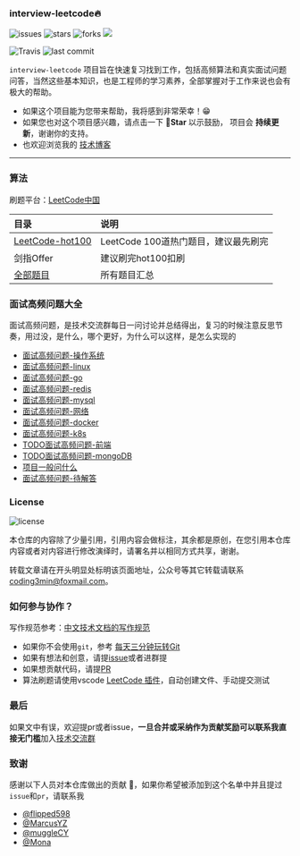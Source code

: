 ### interview-leetcode🔥

![issues](https://img.shields.io/github/issues/minibear2333/interview-leetcode.svg)
![stars](https://img.shields.io/github/stars/minibear2333/interview-leetcode.svg)
![forks](https://img.shields.io/github/forks/minibear2333/interview-leetcode.svg)
[![](https://img.shields.io/badge/ebook-%E5%9C%A8%E7%BA%BF%E9%98%85%E8%AF%BB-4ab8a1)](https://leetcode.coding3min.com/)

![Travis](https://img.shields.io/badge/language-Golang-orange.svg)
![last commit](https://img.shields.io/github/last-commit/minibear2333/interview-leetcode.svg)

<!-- 
[![Travis](https://img.shields.io/badge/language-C++-green.svg)]()
[![Travis](https://img.shields.io/badge/language-JavaScript-yellow.svg)]()
[![Travis](https://img.shields.io/badge/language-Python-red.svg)]()
[![Travis](https://img.shields.io/badge/language-Java-blue.svg)]() -->


`interview-leetcode` 项目旨在快速复习找到工作，包括高频算法和真实面试问题问答，当然这些基本知识，也是工程师的学习素养，全部掌握对于工作来说也会有极大的帮助。

* 如果这个项目能为您带来帮助，我将感到非常荣幸！😁 
* 如果您也对这个项目感兴趣，请点击一下  **🌟Star** 以示鼓励， 项目会 **持续更新**，谢谢你的支持。
* 也欢迎浏览我的 [技术博客](https://coding3min.com)
  
----

### 算法

刷题平台：[LeetCode中国](https://leetcode-cn.com/problemset/all/)

|目录 |说明|
|:-----|:-----|
|[LeetCode-hot100](./LeetCode/hot100/README.md)|LeetCode 100道热门题目，建议最先刷完|
|剑指Offer|建议刷完hot100扣刷|
|[全部题目](./LeetCode/all)|所有题目汇总|

### 面试高频问题大全

面试高频问题，是技术交流群每日一问讨论并总结得出，复习的时候注意反思节奏，用过没，是什么，哪个更好，为什么可以这样，是怎么实现的

* [面试高频问题-操作系统](interview/操作系统.md)
* [面试高频问题-linux](interview/linux.md)
* [面试高频问题-go](interview/go.md)
* [面试高频问题-redis](interview/redis.md)
* [面试高频问题-mysql](interview/mysql.md)
* [面试高频问题-网络](interview/网络.md)
* [面试高频问题-docker](interview/docker.md)
* [面试高频问题-k8s](interview/k8s.md)
* [TODO面试高频问题-前端](interview/前端.md)
* [TODO面试高频问题-mongoDB](interview/mongoDB.md)
* [项目一般问什么](项目问什么.md)
* [面试高频问题-待解答](interview/todo.md)

### License

![license](https://img.shields.io/github/license/minibear2333/interview-leetcode.svg)

本仓库的内容除了少量引用，引用内容会做标注，其余都是原创，在您引用本仓库内容或者对内容进行修改演绎时，请署名并以相同方式共享，谢谢。

转载文章请在开头明显处标明该页面地址，公众号等其它转载请联系 [coding3min@foxmail.com](mailto:coding3min@foxmail.com)。

### 如何参与协作？

写作规范参考：[中文技术文档的写作规范](https://github.com/ruanyf/document-style-guide)

* 如果你不会使用`git`，参考 [每天三分钟玩转Git](https://mp.weixin.qq.com/s/ReD6suGmPvEmd5wKdylR2w)
* 如果有想法和创意，请提[issue](https://github.com/minibear2333/interview-leetcode/issues)或者进群提
* 如果想贡献代码，请提[PR](https://github.com/minibear2333/interview-leetcode/pulls)
* 算法刷题请使用vscode [LeetCode 插件](leetcode-vscode.md)，自动创建文件、手动提交测试

### 最后

如果文中有误，欢迎提pr或者issue，**一旦合并或采纳作为贡献奖励可以联系我直接无门槛**加入[技术交流群](https://mp.weixin.qq.com/s/ErQFjJbIsMVGjIRWbQCD1Q)


### 致谢

感谢以下人员对本仓库做出的贡献 💖，如果你希望被添加到这个名单中并且提过`issue`和`pr`，请联系我

* [@flipped598](https://github.com/flipped598)
* [@MarcusYZ](https://github.com/MarcusYZ)
* [@muggleCY](https://github.com/muggleCY)
* [@Mona](https://github.com/Mona-Web)


